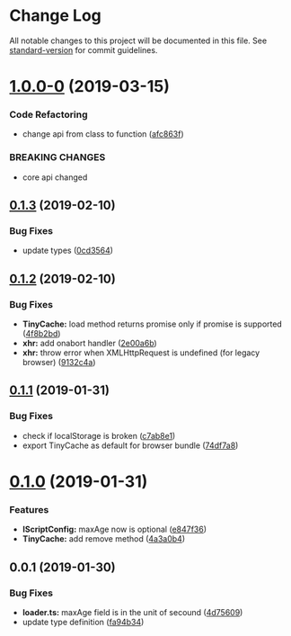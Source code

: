# Change Log

All notable changes to this project will be documented in this file. See [standard-version](https://github.com/conventional-changelog/standard-version) for commit guidelines.

<a name="1.0.0-0"></a>
# [1.0.0-0](https://github.com/giuem/tiny-cache/compare/v0.1.3...v1.0.0-0) (2019-03-15)


### Code Refactoring

* change api from class to function ([afc863f](https://github.com/giuem/tiny-cache/commit/afc863f))


### BREAKING CHANGES

* core api changed



<a name="0.1.3"></a>
## [0.1.3](https://github.com/giuem/tiny-cache/compare/v0.1.2...v0.1.3) (2019-02-10)


### Bug Fixes

* update types ([0cd3564](https://github.com/giuem/tiny-cache/commit/0cd3564))



<a name="0.1.2"></a>
## [0.1.2](https://github.com/giuem/tiny-cache/compare/v0.1.1...v0.1.2) (2019-02-10)


### Bug Fixes

* **TinyCache:** load method returns promise only if promise is supported ([4f8b2bd](https://github.com/giuem/tiny-cache/commit/4f8b2bd))
* **xhr:** add onabort handler ([2e00a6b](https://github.com/giuem/tiny-cache/commit/2e00a6b))
* **xhr:** throw error when XMLHttpRequest is undefined (for legacy browser) ([9132c4a](https://github.com/giuem/tiny-cache/commit/9132c4a))



<a name="0.1.1"></a>
## [0.1.1](https://github.com/giuem/tiny-cache/compare/v0.1.0...v0.1.1) (2019-01-31)


### Bug Fixes

* check if localStorage is broken ([c7ab8e1](https://github.com/giuem/tiny-cache/commit/c7ab8e1))
* export TinyCache as default for browser bundle ([74df7a8](https://github.com/giuem/tiny-cache/commit/74df7a8))



<a name="0.1.0"></a>
# [0.1.0](https://github.com/giuem/tiny-cache/compare/v0.0.1...v0.1.0) (2019-01-31)


### Features

* **IScriptConfig:** maxAge now is optional ([e847f36](https://github.com/giuem/tiny-cache/commit/e847f36))
* **TinyCache:** add remove method ([4a3a0b4](https://github.com/giuem/tiny-cache/commit/4a3a0b4))



<a name="0.0.1"></a>
## 0.0.1 (2019-01-30)


### Bug Fixes

* **loader.ts:** maxAge field is in the unit of secound ([4d75609](https://github.com/giuem/tiny-cache/commit/4d75609))
* update type definition ([fa94b34](https://github.com/giuem/tiny-cache/commit/fa94b34))
